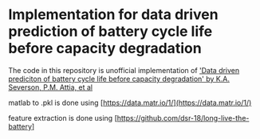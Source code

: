 # Implementation for data driven prediction of battery cycle life before capacity degradation
The code in this repository is unofficial implementation of  ['Data driven prediciton of battery cycle life before capacity degradation' by K.A. Severson, P.M. Attia, et al](https://www.nature.com/articles/s41560-019-0356-8)

matlab to .pkl is done using [https://data.matr.io/1/](https://data.matr.io/1/)

feature extraction is done using [https://github.com/dsr-18/long-live-the-battery]
